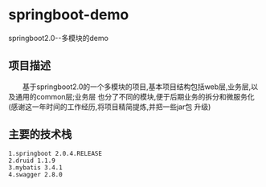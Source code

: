 # springboot-demo
springboot2.0--多模块的demo

## 项目描述
　　基于springboot2.0的一个多模块的项目,基本项目结构包括web层,业务层,以及通用的common层;业务层
也分了不同的模块,便于后期业务的拆分和微服务化(感谢这一年时间的工作经历,将项目精简提炼,并把一些jar包
升级)

## 主要的技术栈
    1.springboot 2.0.4.RELEASE
    2.druid 1.1.9
    3.mybatis 3.4.1
    4.swagger 2.8.0
